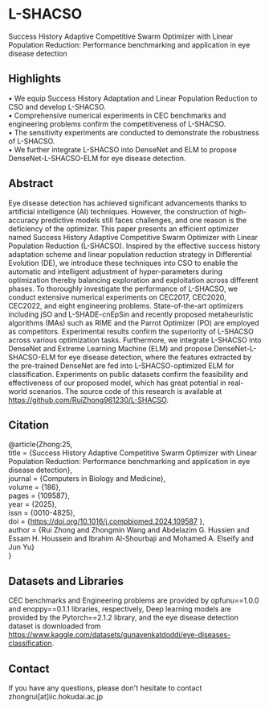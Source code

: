 # L-SHACSO
Success History Adaptive Competitive Swarm Optimizer with Linear Population Reduction: Performance benchmarking and application in eye disease detection    

## Highlights  
• We equip Success History Adaptation and Linear Population Reduction to CSO and develop L-SHACSO.  
• Comprehensive numerical experiments in CEC benchmarks and engineering problems confirm the competitiveness of L-SHACSO.  
• The sensitivity experiments are conducted to demonstrate the robustness of L-SHACSO.  
• We further integrate L-SHACSO into DenseNet and ELM to propose DenseNet-L-SHACSO-ELM for eye disease detection.  

## Abstract
Eye disease detection has achieved significant advancements thanks to artificial intelligence (AI) techniques. However, the construction of high-accuracy predictive models still faces challenges, and one reason is the deficiency of the optimizer. This paper presents an efficient optimizer named Success History Adaptive Competitive Swarm Optimizer with Linear Population Reduction (L-SHACSO). Inspired by the effective success history adaptation scheme and linear population reduction strategy in Differential Evolution (DE), we introduce these techniques into CSO to enable the automatic and intelligent adjustment of hyper-parameters during optimization thereby balancing exploration and exploitation across different phases. To thoroughly investigate the performance of L-SHACSO, we conduct extensive numerical experiments on CEC2017, CEC2020, CEC2022, and eight engineering problems. State-of-the-art optimizers including jSO and L-SHADE-cnEpSin and recently proposed metaheuristic algorithms (MAs) such as RIME and the Parrot Optimizer (PO) are employed as competitors. Experimental results confirm the superiority of L-SHACSO across various optimization tasks. Furthermore, we integrate L-SHACSO into DenseNet and Extreme Learning Machine (ELM) and propose DenseNet-L-SHACSO-ELM for eye disease detection, where the features extracted by the pre-trained DenseNet are fed into L-SHACSO-optimized ELM for classification. Experiments on public datasets confirm the feasibility and effectiveness of our proposed model, which has great potential in real-world scenarios. The source code of this research is available at https://github.com/RuiZhong961230/L-SHACSO.

## Citation
@article{Zhong:25,  
title = {Success History Adaptive Competitive Swarm Optimizer with Linear Population Reduction: Performance benchmarking and application in eye disease detection},  
journal = {Computers in Biology and Medicine},  
volume = {186},  
pages = {109587},  
year = {2025},  
issn = {0010-4825},  
doi = {https://doi.org/10.1016/j.compbiomed.2024.109587 },  
author = {Rui Zhong and Zhongmin Wang and Abdelazim G. Hussien and Essam H. Houssein and Ibrahim Al-Shourbaji and Mohamed A. Elseify and Jun Yu}  
}


## Datasets and Libraries
CEC benchmarks and Engineering problems are provided by opfunu==1.0.0 and enoppy==0.1.1 libraries, respectively, Deep learning models are provided by the Pytorch==2.1.2 library, and the eye disease detection dataset is downloaded from https://www.kaggle.com/datasets/gunavenkatdoddi/eye-diseases-classification.

## Contact
If you have any questions, please don't hesitate to contact zhongrui[at]iic.hokudai.ac.jp

